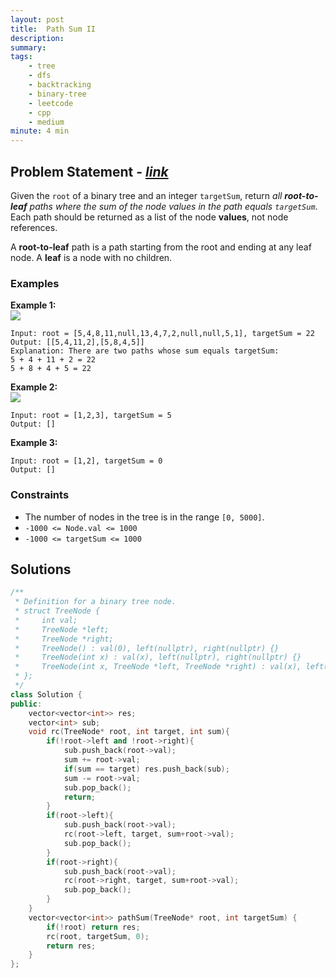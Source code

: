 ```yaml
---
layout: post
title:  Path Sum II
description: 
summary: 
tags:
    - tree
    - dfs
    - backtracking
    - binary-tree
    - leetcode
    - cpp
    - medium
minute: 4 min
---
```


## Problem Statement - [*link*](https://leetcode.com/problems/path-sum-ii/)
Given the `root` of a binary tree and an integer `targetSum`, return *all **root-to-leaf** paths where the sum of the node values in the path equals `targetSum`*. Each path should be returned as a list of the node **values**, not node references.

A **root-to-leaf** path is a path starting from the root and ending at any leaf node. A **leaf** is a node with no children.
 
### Examples   
**Example 1:**  
<img src="https://assets.leetcode.com/uploads/2021/01/18/pathsumii1.jpg">
```
Input: root = [5,4,8,11,null,13,4,7,2,null,null,5,1], targetSum = 22
Output: [[5,4,11,2],[5,8,4,5]]
Explanation: There are two paths whose sum equals targetSum:
5 + 4 + 11 + 2 = 22
5 + 8 + 4 + 5 = 22
```

**Example 2:**  
<img src="https://assets.leetcode.com/uploads/2021/01/18/pathsum2.jpg">
```
Input: root = [1,2,3], targetSum = 5
Output: []
```

**Example 3:**  
```
Input: root = [1,2], targetSum = 0
Output: []
```

### Constraints
+ The number of nodes in the tree is in the range `[0, 5000]`.
+ `-1000 <= Node.val <= 1000`
+ `-1000 <= targetSum <= 1000`


## Solutions

```cpp
/**
 * Definition for a binary tree node.
 * struct TreeNode {
 *     int val;
 *     TreeNode *left;
 *     TreeNode *right;
 *     TreeNode() : val(0), left(nullptr), right(nullptr) {}
 *     TreeNode(int x) : val(x), left(nullptr), right(nullptr) {}
 *     TreeNode(int x, TreeNode *left, TreeNode *right) : val(x), left(left), right(right) {}
 * };
 */
class Solution {
public:
    vector<vector<int>> res;
    vector<int> sub;
    void rc(TreeNode* root, int target, int sum){
        if(!root->left and !root->right){
            sub.push_back(root->val);
            sum += root->val;
            if(sum == target) res.push_back(sub);
            sum -= root->val;
            sub.pop_back();
            return;
        }
        if(root->left){
            sub.push_back(root->val);
            rc(root->left, target, sum+root->val);
            sub.pop_back();
        }         
        if(root->right){
            sub.push_back(root->val);
            rc(root->right, target, sum+root->val);
            sub.pop_back();
        } 
    }
    vector<vector<int>> pathSum(TreeNode* root, int targetSum) {
        if(!root) return res;
        rc(root, targetSum, 0);
        return res;
    }
};
```

